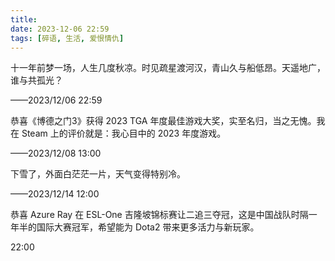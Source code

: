 ```yaml
---
title: 
date: 2023-12-06 22:59
tags: [碎语, 生活, 爱恨情仇]
---
```


十一年前梦一场，人生几度秋凉。时见疏星渡河汉，青山久与船低昂。天遥地广，谁与共孤光？

——2023/12/06 22:59

恭喜《博德之门3》获得 2023 TGA 年度最佳游戏大奖，实至名归，当之无愧。我在 Steam 上的评价就是：我心目中的 2023 年度游戏。

——2023/12/08 13:00

下雪了，外面白茫茫一片，天气变得特别冷。

——2023/12/14 12:00

恭喜 Azure Ray 在 ESL-One 吉隆坡锦标赛让二追三夺冠，这是中国战队时隔一年半的国际大赛冠军，希望能为 Dota2 带来更多活力与新玩家。

22:00
